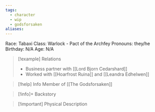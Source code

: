 ```yaml
---
tags:
  - character
  - wip
  - godsforsaken
aliases:
---
```

Race: Tabaxi
Class: Warlock - Pact of the Archfey
Pronouns: they/he
Birthday: N/A
Age: N/A

>[!example] Relations
> - Business partner with [[Lord Bjorn Cedarshard]]
> - Worked with [[Hoarfrost Ruina]] and [[Leandra Edhelwen]]

>[!help] Info
> Member of [[The Godsforsaken]]
>

>[!info]+ Backstory
>

>[!important] Physical Description

